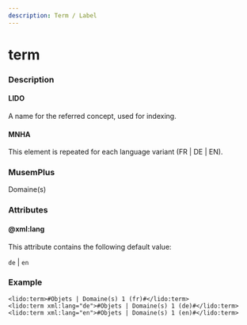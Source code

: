 ```yaml
---
description: Term / Label
---
```


# term

### Description

#### LIDO

A name for the referred concept, used for indexing.

#### MNHA

This element is repeated for each language variant \(FR \| DE \| EN\).

### MusemPlus

Domaine\(s\)

### Attributes

#### @xml:lang

This attribute contains the following default value:

`de` \| `en`

### Example

```markup
<lido:term>#Objets | Domaine(s) 1 (fr)#</lido:term>
<lido:term xml:lang="de">#Objets | Domaine(s) 1 (de)#</lido:term>
<lido:term xml:lang="en">#Objets | Domaine(s) 1 (en)#</lido:term>
```


